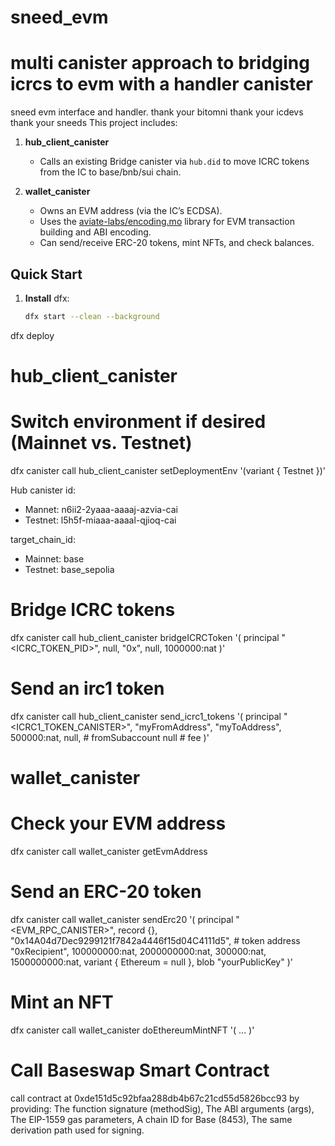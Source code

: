 # sneed_evm
# multi canister approach to bridging icrcs to evm with a handler canister
sneed evm interface and handler.
thank your bitomni 
thank your icdevs
thank your sneeds
This project includes:

1. **hub_client_canister**  
   - Calls an existing Bridge canister via `hub.did` to move ICRC tokens from the IC to base/bnb/sui chain.

2. **wallet_canister**  
   - Owns an EVM address (via the IC’s ECDSA).
   - Uses the [aviate-labs/encoding.mo](https://github.com/aviate-labs/encoding.mo) library for EVM transaction building and ABI encoding.
   - Can send/receive ERC-20 tokens, mint NFTs, and check balances.

## Quick Start

1. **Install** dfx:
   ```bash
   dfx start --clean --background


dfx deploy

# hub_client_canister
# Switch environment if desired (Mainnet vs. Testnet)
dfx canister call hub_client_canister setDeploymentEnv '(variant { Testnet })'

Hub canister id: 
- Mannet: n6ii2-2yaaa-aaaaj-azvia-cai
- Testnet:  l5h5f-miaaa-aaaal-qjioq-cai

target_chain_id: 
- Mainnet: base
- Testnet: base_sepolia

# Bridge ICRC tokens
dfx canister call hub_client_canister bridgeICRCToken '(
  principal "<ICRC_TOKEN_PID>",
  null,
  "0x<YourWalletCanisterEvmAddr>",
  null,
  1000000:nat
)'

# Send an irc1 token
dfx canister call hub_client_canister send_icrc1_tokens '(
  principal "<ICRC1_TOKEN_CANISTER>",
  "myFromAddress",
  "myToAddress",
  500000:nat,
  null,               # fromSubaccount
  null                # fee
)'

# wallet_canister
# Check your EVM address 
dfx canister call wallet_canister getEvmAddress

# Send an ERC-20 token 
dfx canister call wallet_canister sendErc20 '(
  principal "<EVM_RPC_CANISTER>",
  record {},
  "0x14A04d7Dec9299121f7842a4446f15d04C4111d5",  # token address
  "0xRecipient",
  100000000:nat,
  2000000000:nat,
  300000:nat,
  1500000000:nat,
  variant { Ethereum = null },
  blob "yourPublicKey"
)'

# Mint an NFT
dfx canister call wallet_canister doEthereumMintNFT '( ... )'

# Call Baseswap Smart Contract
call contract at 0xde151d5c92bfaa288db4b67c21cd55d5826bcc93 by providing:
The function signature (methodSig),
The ABI arguments (args),
The EIP-1559 gas parameters,
A chain ID for Base (8453),
The same derivation path used for signing.



